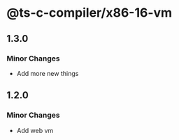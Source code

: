# @ts-c-compiler/x86-16-vm

## 1.3.0

### Minor Changes

- Add more new things

## 1.2.0

### Minor Changes

- Add web vm
